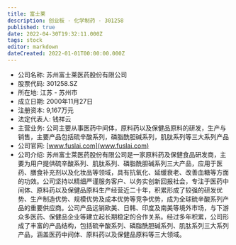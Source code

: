 ```yaml
---
title: 富士莱
description: 创业板 - 化学制药 - 301258
published: true
date: 2022-04-30T19:32:11.000Z
tags: stock
editor: markdown
dateCreated: 2022-01-01T00:00:00.000Z
---
```


- 公司名称: 苏州富士莱医药股份有限公司
- 股票代码: 301258.SZ
- 所在地: 江苏 - 苏州市
- 成立日期: 2000年11月27日
- 注册资本: 9,167万元
- 法定代表人: 钱祥云
- 主营业务: 公司主要从事医药中间体，原料药以及保健品原料的研发，生产与销售，主要产品包括硫辛酸系列，磷脂酰胆碱系列，肌肽系列等三大系列产品
- 公司官网: [www.fuslai.com](www.fuslai.com)
- 公司介绍: 苏州富士莱医药股份有限公司是一家原料药及保健食品研发商，主要为用户提供硫辛酸系列、肌肽系列、磷脂酰胆碱系列三大产品，应用于医药、膳食补充剂以及化妆品等领域，具有抗氧化、延缓衰老、改善血糖等方面的功效。公司坚持以精细严谨服务客户、以务实创新回报社会，专注于医药中间体、原料药以及保健品原料生产经营近二十年，积累形成了较强的研发优势、生产制造优势、规模优势及成本优势等竞争优势，成为全球硫辛酸系列产品的重要供应商。公司产品远销欧美、日韩、印度及南美等境外市场，与下游众多医药、保健品企业等建立起长期稳定的合作关系。经过多年积累，公司形成了丰富的产品结构，包括硫辛酸系列、磷脂酰胆碱系列、肌肽系列三大系列产品，涵盖医药中间体、原料药以及保健品原料等三大领域。


